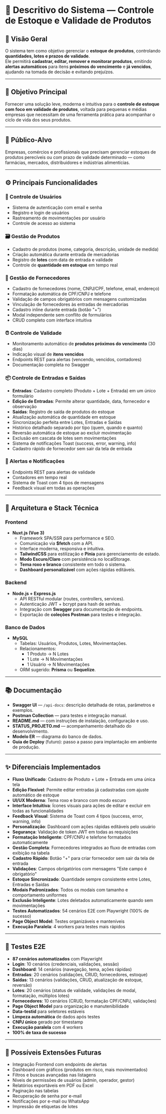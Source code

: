 # 🧾 Descritivo do Sistema — Controle de Estoque e Validade de Produtos

## 📘 Visão Geral
O sistema tem como objetivo gerenciar o **estoque de produtos**, controlando **quantidades, lotes e prazos de validade**.  
Ele permitirá **cadastrar, editar, remover e monitorar produtos**, emitindo **alertas automáticos** para itens **próximos do vencimento** e **já vencidos**, ajudando na tomada de decisão e evitando prejuízos.

---

## 🎯 Objetivo Principal
Fornecer uma solução leve, moderna e intuitiva para o **controle de estoque com foco em validade de produtos**, voltada para pequenas e médias empresas que necessitam de uma ferramenta prática para acompanhar o ciclo de vida dos seus produtos.

---

## 👥 Público-Alvo
Empresas, comércios e profissionais que precisam gerenciar estoques de produtos perecíveis ou com prazo de validade determinado — como farmácias, mercados, distribuidores e indústrias alimentícias.

---

## ⚙️ Principais Funcionalidades

### 👤 Controle de Usuários
- Sistema de autenticação com email e senha
- Registro e login de usuários
- Rastreamento de movimentações por usuário
- Controle de acesso ao sistema

### 🗃️ Gestão de Produtos
- Cadastro de produtos (nome, categoria, descrição, unidade de medida)
- Criação automática durante entrada de mercadorias
- Registro de **lotes** com data de entrada e validade
- Controle de **quantidade em estoque** em tempo real

### 🏢 Gestão de Fornecedores
- Cadastro de fornecedores (nome, CNPJ/CPF, telefone, email, endereço)
- Formatação automática de CPF/CNPJ e telefone
- Validação de campos obrigatórios com mensagens customizadas
- Vinculação de fornecedores às entradas de mercadorias
- Cadastro inline durante entrada (botão "+")
- Modal independente sem conflito de formulários
- CRUD completo com interface intuitiva

### ⏰ Controle de Validade
- Monitoramento automático de **produtos próximos do vencimento** (30 dias)
- Indicação visual de **itens vencidos**
- Endpoints REST para alertas (vencendo, vencidos, contadores)
- Documentação completa no Swagger

### 📦 Controle de Entradas e Saídas
- **Entradas**: Cadastro completo (Produto + Lote + Entrada) em um único formulário
- **Edição de Entradas**: Permite alterar quantidade, data, fornecedor e observação
- **Saídas**: Registro de saída de produtos do estoque
- Atualização automática de quantidade em estoque
- Sincronização perfeita entre Lotes, Entradas e Saídas
- Histórico detalhado separado por tipo (quem, quando e quanto)
- Reversão automática de estoque ao excluir movimentação
- Exclusão em cascata de lotes sem movimentações
- Sistema de notificações Toast (success, error, warning, info)
- Cadastro rápido de fornecedor sem sair da tela de entrada

### 🔔 Alertas e Notificações
- Endpoints REST para alertas de validade
- Contadores em tempo real
- Sistema de Toast com 4 tipos de mensagens
- Feedback visual em todas as operações

---

## 🧱 Arquitetura e Stack Técnica

### Frontend
- **Nuxt.js (Vue 3)**
  - Framework SPA/SSR para performance e SEO.
  - Comunicação via **$fetch** com a API.
  - Interface moderna, responsiva e intuitiva.
  - **TailwindCSS** para estilização e **Pinia** para gerenciamento de estado.
  - **Modo Escuro/Claro** com persistência no localStorage.
  - **Tema roxo e branco** consistente em todo o sistema.
  - **Dashboard personalizável** com ações rápidas editáveis.

### Backend
- **Node.js + Express.js**
  - API RESTful modular (routes, controllers, services).
  - Autenticação JWT + bcrypt para hash de senhas.
  - Integração com **Swagger** para documentação de endpoints.
  - Exportação de **coleções Postman** para testes e integração.

### Banco de Dados
- **MySQL**
  - Tabelas: Usuários, Produtos, Lotes, Movimentações.
  - Relacionamentos:
    - 1 Produto → N Lotes
    - 1 Lote → N Movimentações
    - 1 Usuário → N Movimentações
  - ORM sugerido: **Prisma** ou **Sequelize**.

---

## 📚 Documentação
- **Swagger UI** — `/api-docs`: descrição detalhada de rotas, parâmetros e exemplos.
- **Postman Collection** — para testes e integração manual.
- **README.md** — com instruções de instalação, configuração e uso.
- **STATUS_PROJETO.md** — acompanhamento detalhado do desenvolvimento.
- **Modelo ER** — diagrama do banco de dados.
- **Guia de Deploy** (futuro): passo a passo para implantação em ambiente de produção.

---

## ✨ Diferenciais Implementados
- **Fluxo Unificado**: Cadastro de Produto + Lote + Entrada em uma única tela
- **Edição Flexível**: Permite editar entradas já cadastradas com ajuste automático de estoque
- **UI/UX Moderna**: Tema roxo e branco com modo escuro
- **Interface Intuitiva**: Ícones visuais para ações de editar e excluir em todas as funcionalidades
- **Feedback Visual**: Sistema de Toast com 4 tipos (success, error, warning, info)
- **Personalização**: Dashboard com ações rápidas editáveis pelo usuário
- **Segurança**: Validação de token JWT em todas as requisições
- **Formatação Inteligente**: CPF/CNPJ e telefone formatados automaticamente
- **Gestão Completa**: Fornecedores integrados ao fluxo de entradas com exibição na tabela
- **Cadastro Rápido**: Botão "+" para criar fornecedor sem sair da tela de entrada
- **Validações**: Campos obrigatórios com mensagens "Este campo é obrigatório"
- **Estoque Sincronizado**: Quantidade sempre consistente entre Lotes, Entradas e Saídas
- **Modais Padronizados**: Todos os modais com tamanho e comportamento uniformes
- **Exclusão Inteligente**: Lotes deletados automaticamente quando sem movimentações
- **Testes Automatizados**: 54 cenários E2E com Playwright (100% de sucesso)
- **Page Object Model**: Testes organizáveis e manteníveis
- **Execução Paralela**: 4 workers para testes mais rápidos

---



## 🧪 Testes E2E
- **87 cenários automatizados** com Playwright
- **Login**: 10 cenários (credenciais, validações, sessão)
- **Dashboard**: 14 cenários (navegação, tema, ações rápidas)
- **Entradas**: 20 cenários (validações, CRUD, fornecedores, estoque)
- **Saídas**: 13 cenários (validações, CRUD, atualização de estoque, reversão)
- **Lotes**: 20 cenários (status de validade, validações de modal, formatação, múltiplos lotes)
- **Fornecedores**: 10 cenários (CRUD, formatação CPF/CNPJ, validações)
- **Page Object Model** para organização e manutenibilidade
- **Data-testid** para seletores estáveis
- **Limpeza automática** de dados após testes
- **CNPJ único** gerado por timestamp
- **Execução paralela** com 4 workers
- **100% de taxa de sucesso**

---

## 🚀 Possíveis Extensões Futuras
- Integração Frontend com endpoints de alertas
- Dashboard com gráficos (produtos em risco, mais movimentados)
- Filtros e buscas avançadas nas listagens
- Níveis de permissões de usuários (admin, operador, gestor)
- Relatórios exportáveis em PDF ou Excel
- Paginação nas tabelas
- Recuperação de senha por e-mail
- Notificações por e-mail ou WhatsApp
- Impressão de etiquetas de lotes
